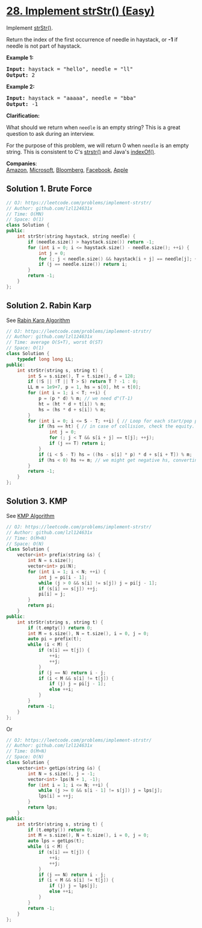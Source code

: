 # [28. Implement strStr() (Easy)](https://leetcode.com/problems/implement-strstr/)

<p>Implement <a href="http://www.cplusplus.com/reference/cstring/strstr/" target="_blank">strStr()</a>.</p>

<p>Return the index of the first occurrence of needle in haystack, or <strong>-1</strong> if needle is not part of haystack.</p>

<p><strong>Example 1:</strong></p>

<pre><strong>Input:</strong> haystack = "hello", needle = "ll"
<strong>Output:</strong> 2
</pre>

<p><strong>Example 2:</strong></p>

<pre><strong>Input:</strong> haystack = "aaaaa", needle = "bba"
<strong>Output:</strong> -1
</pre>

<p><strong>Clarification:</strong></p>

<p>What should we return when <code>needle</code> is an empty string? This is a great question to ask during an interview.</p>

<p>For the purpose of this problem, we will return 0 when <code>needle</code> is an empty string. This is consistent to C's&nbsp;<a href="http://www.cplusplus.com/reference/cstring/strstr/" target="_blank">strstr()</a> and Java's&nbsp;<a href="https://docs.oracle.com/javase/7/docs/api/java/lang/String.html#indexOf(java.lang.String)" target="_blank">indexOf()</a>.</p>


**Companies**:  
[Amazon](https://leetcode.com/company/amazon), [Microsoft](https://leetcode.com/company/microsoft), [Bloomberg](https://leetcode.com/company/bloomberg), [Facebook](https://leetcode.com/company/facebook), [Apple](https://leetcode.com/company/apple)

## Solution 1. Brute Force

```cpp
// OJ: https://leetcode.com/problems/implement-strstr/
// Author: github.com/lzl124631x
// Time: O(MN)
// Space: O(1)
class Solution {
public:
    int strStr(string haystack, string needle) {
        if (needle.size() > haystack.size()) return -1;
        for (int i = 0; i <= haystack.size() - needle.size(); ++i) {
            int j = 0;
            for (; j < needle.size() && haystack[i + j] == needle[j]; ++j);
            if (j == needle.size()) return i;
        }
        return -1;
    }
};
```

## Solution 2. Rabin Karp

See [Rabin Karp Algorithm](https://github.com/lzl124631x/LeetCode/blob/master/notes/string/rabin-karp.md)

```cpp
// OJ: https://leetcode.com/problems/implement-strstr/
// Author: github.com/lzl124631x
// Time: average O(S+T), worst O(ST)
// Space: O(1)
class Solution {
    typedef long long LL;
public:
    int strStr(string s, string t) {
        int S = s.size(), T = t.size(), d = 128; 
        if (!S || !T || T > S) return T ? -1 : 0;
        LL m = 1e9+7, p = 1, hs = s[0], ht = t[0];
        for (int i = 1; i < T; ++i) {
            p = (p * d) % m; // we need d^(T-1)
            ht = (ht * d + t[i]) % m;
            hs = (hs * d + s[i]) % m;
        }
        for (int i = 0; i <= S - T; ++i) { // Loop for each start/pop point
            if (hs == ht) { // in case of collision, check the equity.
                int j = 0;
                for (; j < T && s[i + j] == t[j]; ++j);
                if (j == T) return i;
            }
            if (i < S - T) hs = ((hs - s[i] * p) * d + s[i + T]) % m;
            if (hs < 0) hs += m; // we might get negative hs, converting it to positive
        }
        return -1;
    }
};
```

## Solution 3. KMP

See [KMP Algorithm](https://github.com/lzl124631x/LeetCode/blob/master/notes/string/kmp.md)

```cpp
// OJ: https://leetcode.com/problems/implement-strstr/
// Author: github.com/lzl124631x
// Time: O(M+N)
// Space: O(N)
class Solution {
    vector<int> prefix(string &s) {
        int N = s.size();
        vector<int> pi(N);
        for (int i = 1; i < N; ++i) {
            int j = pi[i - 1];
            while (j > 0 && s[i] != s[j]) j = pi[j - 1];
            if (s[i] == s[j]) ++j;
            pi[i] = j;
        }
        return pi;
    }
public:
    int strStr(string s, string t) {
        if (t.empty()) return 0;
        int M = s.size(), N = t.size(), i = 0, j = 0;
        auto pi = prefix(t);
        while (i < M) {
            if (s[i] == t[j]) {
                ++i;
                ++j;
            }
            if (j == N) return i - j;
            if (i < M && s[i] != t[j]) {
                if (j) j = pi[j - 1];
                else ++i;
            }
        }
        return -1;
    }
};
```

Or

```cpp
// OJ: https://leetcode.com/problems/implement-strstr/
// Author: github.com/lzl124631x
// Time: O(M+N)
// Space: O(N)
class Solution {
    vector<int> getLps(string &s) {
        int N = s.size(), j = -1;
        vector<int> lps(N + 1, -1);
        for (int i = 1; i <= N; ++i) {
            while (j >= 0 && s[i - 1] != s[j]) j = lps[j];
            lps[i] = ++j;
        }
        return lps;
    }
public:
    int strStr(string s, string t) {
        if (t.empty()) return 0;
        int M = s.size(), N = t.size(), i = 0, j = 0;
        auto lps = getLps(t);
        while (i < M) {
            if (s[i] == t[j]) {
                ++i;
                ++j;
            }
            if (j == N) return i - j;
            if (i < M && s[i] != t[j]) {
                if (j) j = lps[j];
                else ++i;
            }
        }
        return -1;
    }
};
```